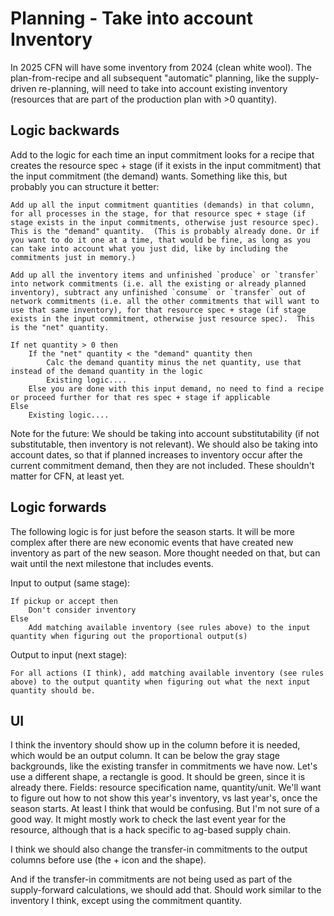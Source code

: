 # Planning - Take into account Inventory

In 2025 CFN will have some inventory from 2024 (clean white wool).  The plan-from-recipe and all subsequent "automatic" planning, like the supply-driven re-planning, will need to take into account existing inventory (resources that are part of the production plan with >0 quantity).

## Logic backwards

Add to the logic for each time an input commitment looks for a recipe that creates the resource spec + stage (if it exists in the input commitment) that the input commitment (the demand) wants.  Something like this, but probably you can structure it better:
```
Add up all the input commitment quantities (demands) in that column, for all processes in the stage, for that resource spec + stage (if stage exists in the input commitments, otherwise just resource spec).  This is the "demand" quantity.  (This is probably already done. Or if you want to do it one at a time, that would be fine, as long as you can take into account what you just did, like by including the commitments just in memory.)

Add up all the inventory items and unfinished `produce` or `transfer` into network commitments (i.e. all the existing or already planned inventory), subtract any unfinished `consume` or `transfer` out of network commitments (i.e. all the other commitments that will want to use that same inventory), for that resource spec + stage (if stage exists in the input commitment, otherwise just resource spec).  This is the "net" quantity.

If net quantity > 0 then
    If the "net" quantity < the "demand" quantity then
        Calc the demand quantity minus the net quantity, use that instead of the demand quantity in the logic
        Existing logic....
    Else you are done with this input demand, no need to find a recipe or proceed further for that res spec + stage if applicable
Else
    Existing logic....
```
Note for the future: We should be taking into account substitutability (if not substitutable, then inventory is not relevant).  We should also be taking into account dates, so that if planned increases to inventory occur after the current commitment demand, then they are not included.  These shouldn't matter for CFN, at least yet.

## Logic forwards

The following logic is for just before the season starts.  It will be more complex after there are new economic events that have created new inventory as part of the new season.  More thought needed on that, but can wait until the next milestone that includes events.

Input to output (same stage): 
```
If pickup or accept then
    Don't consider inventory
Else
    Add matching available inventory (see rules above) to the input quantity when figuring out the proportional output(s)
```
Output to input (next stage):
```
For all actions (I think), add matching available inventory (see rules above) to the output quantity when figuring out what the next input quantity should be.
```

## UI

I think the inventory should show up in the column before it is needed, which would be an output column. It can be below the gray stage backgrounds, like the existing transfer in commitments we have now. Let's use a different shape, a rectangle is good.  It should be green, since it is already there.  Fields: resource specification name, quantity/unit.  We'll want to figure out how to not show this year's inventory, vs last year's, once the season starts.  At least I think that would be confusing.  But I'm not sure of a good way.  It might mostly work to check the last event year for the resource, although that is a hack specific to ag-based supply chain.

I think we should also change the transfer-in commitments to the output columns before use (the + icon and the shape).

And if the transfer-in commitments are not being used as part of the supply-forward calculations, we should add that.  Should work similar to the inventory I think, except using the commitment quantity.


